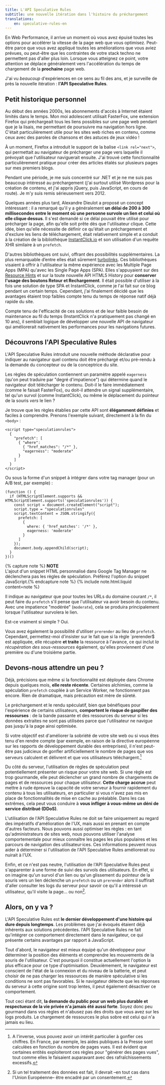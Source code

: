 ```yaml
---
title: L'API Speculative Rules
subtitle: une nouvelle itération dans l'histoire du préchargement
translations:
    en: speculative-rules-en
---
```


En Web Performance, il arrive un moment où vous avez épuisé toutes les options pour accélérer la vitesse de la page web que vous optimisez. Peut-être parce que vous avez appliqué toutes les améliorations que vous aviez prévues, ou peut-être que les contraintes de votre stack techno ne permettent pas d'aller plus loin. Lorsque vous atteignez ce point, votre attention se déplace généralement vers l'accélération du temps de chargement de la **prochaine** page web.

J'ai vu _beaucoup_ d'expériences en ce sens au fil des ans, et je surveille de près la nouvelle itération : **l'API <span lang="en">Speculative Rules</span>**.

## Petit historique personnel

Au début des années 2000s, les abonnements d'accès à Internet étaient limités dans le temps. Mon moi adolescent utilisait FasterFox, une extension Firefox qui préchargeait tous les liens possibles sur une page web pendant que je la lisais, me permettant de poursuivre ma navigation hors ligne. C'était particulièrement utile pour les sites web riches en contenu, comme ceux avec des paroles de chansons et des astuces de jeux vidéo !

À un moment, Firefox a introduit le support de la balise `<link rel="next">`, qui permettait au navigateur de précharger une page vers laquelle il prévoyait que l'utilisateur naviguerait ensuite. J'ai trouvé cette fonctionnalité particulièrement pratique pour créer des articles étalés sur plusieurs pages sur mes premiers blogs.

Pendant une période, je me suis concentré sur .NET et je ne me suis pas beaucoup intéressé au préchargement (j'ai surtout utilisé Wordpress pour la création de contenu, et j'ai appris jQuery, puis JavaScript, en cours de route). Je m'y suis remis sérieusement vers 2012.

Quelques années plus tard, Alexandre Dieulot a proposé un concept intéressant : il a remarqué qu'il y a généralement **un délai de 200 à 300 millisecondes entre le moment où une personne survole un lien et celui où elle clique dessus**. Il s'est demandé si ce délai pouvait être utilisé pour précharger la page, afin qu'elle soit prête dès que l'utilisateur clique. Cette idée, bien qu'elle nécessite de définir ce qu'était un préchargement et d'exclure les liens de téléchargement, était relativement simple et a conduit à la création de la bibliothèque [InstantClick.io](http://instantclick.io/) et son utilisation d'un requête XHR similaire à un `prefetch`.

D'autres bibliothèques ont suivi, offrant des possibilités supplémentaires. La plus remarquable d’entre elles était sûrement [turbolinks](https://github.com/turbolinks/turbolinks). Ces bibliothèques visaient à offrir à l'utilisateur la même expérience avec les <span lang="en">Multiple Page Apps (MPA)</span> qu'avec les <span lang="en">Single Page Apps (SPA)</span>. Elles s'appuyaient sur des [Resource Hints](/notes/2020-05-preload-prefetch-et-preconnect-resource-hints/) et sur la toute nouvelle API HTML5 <span lang="en">History</span> pour **conserver l'usage des boutons Retour et Rechargement**. Il était possible d'utiliser à la fois une solution de type SPA et InstantClick, comme je l'ai fait sur ce blog pendant un certain temps. Cependant, j'ai finalement décidé que les avantages étaient trop faibles compte tenu du temps de réponse natif déjà rapide du site.

Compte tenu de l'efficacité de ces solutions et de leur faible besoin de maintenance au fil du temps (InstantClick n'a pratiquement pas changé en 10 ans), il semblait logique de développer une nouvelle API de navigateur qui améliorerait nativement les performances pour les navigations futures.

## Découvrons l'API Speculative Rules

L'API <span lang="en">Speculative Rules</span> introduit une nouvelle méthode déclarative pour indiquer au navigateur quel contenu doit être préchargé et/ou pré-rendu à la demande du concepteur ou de la conceptrice du site.

Les règles de spéculation contiennent un paramètre appelé `eagerness` (qu'on peut traduire par "degré d'impatience") qui détermine quand le navigateur doit télécharger le contenu. Doit-il le faire immédiatement (comme le faisait FasterFox), ou doit-il attendre un signal supplémentaire, tel qu'un survol (comme InstantClick), ou même le déplacement du pointeur de la souris _vers_ le lien ?

Je trouve que les règles établies par cette API sont **élégamment définies** et faciles à comprendre. Prenons l'exemple suivant, directement à la fin du `<body>` :

```
<script type="speculationrules">
  {
    "prefetch": [
      { "where":
        { "href_matches": "/*" },
        "eagerness": "moderate"
      }
    ]
  }
</script>
```

Ou sous la forme d'un snippet à intégrer dans votre tag manager (pour un A/B test, par exemple) :

```
(function () {
  if (HTMLScriptElement.supports && HTMLScriptElement.supports('speculationrules')) {
    const script = document.createElement("script");
    script.type = "speculationrules"
    script.textContent = JSON.stringify({
      prefetch: [
        {
          where: { 'href_matches': '/*' },
          eagerness: 'moderate'
        }
      ]
    });
    document.body.appendChild(script);
  }
})()
```
{% capture note %} **NOTE**  
L'ajout d'un snippet HTML personnalisé dans Google Tag Manager ne déclenchera pas les règles de spéculation. Préférez l'option du snippet JavaScript.{% endcapture note %} {% include note.html.liquid content=note %}

Il indique au navigateur que pour toutes les URLs du domaine courant `/*`, il peut faire du `prefetch` s'il pense que l'utilisateur va avoir besoin du contenu. Avec une impatience "modérée" (`moderate`), cela se produira principalement lorsque l'utilisateur survolera le lien.

Est-ce vraiment si simple ? Oui.

Vous avez également la possibilité d'utiliser `prerender` au lieu de `prefetch`. Cependant, permettez-moi d'insister sur le fait que si la règle `prerender$ est appliquée, elle récupère **et traite** la ressource à l'avance, ce qui inclut _la récupération des sous-ressources_ également, qu'elles proviennent d'une première ou d'une troisième partie.

## Devons-nous attendre un peu ?

Déjà, précisions que même si la fonctionnalité est déployée dans Chrome depuis quelques mois, **elle reste récente**. Certaines alchimies, comme la spéculation `prefetch` couplée à un Service Worker, ne fonctionnent pas encore. Rien de dramatique, mais précaution est mère de sûreté.

Le préchargement et le rendu spéculatif, bien que bénéfiques pour l'expérience de certains utilisateurs, **comportent le risque de gaspiller des ressourses** : de la bande passante et des ressources du serveur si les données extraites ne sont pas utilisées parce que l'utilisateur ne navigue pas jusqu'à la page ainsi optimisée.

Si votre objectif est d'améliorer la sobriété de votre site web ou si vous êtes tenu d'en rendre compte (par exemple, en raison de la directive européenne sur les rapports de développement durable des entreprises), il n'est peut-être pas judicieux de gonfler artificiellement le nombre de pages que vos serveurs calculent et délivrent et que vos utilisateurs téléchargent.[^press]

[^press]: A l'inverse, vous pouvez avoir un intérêt particulier à gonfler ces chiffres. En France, par exemple, les aides publiques à la Presse sont calculées en fonction du nombre de pages vues. Il est évident que certaines entités exploiteront ces règles pour "générer des pages vues", tout comme elles le faisaient auparavant avec des rafraîchissements excessifs.

Du côté du serveur, l'utilisation de règles de spéculation peut potentiellement présenter un risque pour votre site web. Si une règle est trop gourmande, elle peut déclencher un grand nombre de chargements de pages et de ressources pour chaque utilisateur. **Cette charge accrue** peut mettre à rude épreuve la capacité de votre serveur à fournir rapidement du contenu à tous les utilisateurs, en particulier si vous n'avez pas mis en place de fonctionnalités de mise en cache au préalable. Dans les cas extrêmes, cela peut vous conduire à **vous infliger à vous-même un déni de service distribué (DDoS)**.

L'utilisation de l'API <span lang="en">Speculative Rules</span> ne doit se faire uniquement au regard des impératifs d'amélioration de l'UX, mais aussi en prenant en compte d'autres facteurs. Nous pouvons aussi optimiser les règles : en tant qu'administrateurs de sites web, nous pouvons utiliser l'analyse comportementale pour mieux connaître les pages les plus populaires et les parcours de navigation des utilisateur·ices. Ces informations peuvent nous aider à déterminer si l'utilisation de l'API <span lang="en">Speculative Rules</span> améliorerait ou nuirait à l'UX.

Enfin, et ce n'est pas neutre, l'utilisation de l'API <span lang="en">Speculative Rules</span> peut s'apparenter à une forme de suivi des survols des utilisateurs. En effet, si on imagine qu'un survol d'un lien ou qu'un glissement du pointeur de la souris vers un lien déclenche un `prefetch` ou un `prerender` alors il suffirait d'aller consulter les logs du serveur pour savoir ce qu'il a intéressé un utilisateur, qu'il visite la page… ou non[^gdpr].

[^gdpr]: Si un tel traitement des données est fait, il devrait –en tout cas dans l'Union Européenne– être encadré par un consentement.

## Alors, on y va ?

L'API <span lang="en">Speculative Rules</span> est **le dernier développement d'une histoire qui dure depuis longtemps**. Les problèmes que j'ai évoqués étaient déjà inhérents aux solutions précédentes. l'API <span lang="en">Speculative Rules</span> ne fait qu'intégrer ce comportement directement dans le navigateur, ce qui présente certains avantages par rapport à JavaScript.

Tout d'abord, le navigateur est mieux équipé qu'un développeur pour déterminer la position des éléments et comprendre les mouvements de la souris de l'utilisateur. C'est pourquoi il constitue actuellement l'option la plus efficace pour ce type d'optimisation. Deuxièmement, le navigateur est conscient de l'état de la connexion et du niveau de la batterie, et peut choisir de ne pas charger les ressources de manière spéculative si les conditions ne sont pas favorables. Si le navigateur détecte que les réponses du serveur à cette origine sont trop lentes, il peut également désactiver ce comportement.

Tout ceci étant dit, **la demande du public pour un web plus durable et respectueux de la vie privée n'a jamais été aussi forte**. Soyez donc peu gourmand dans vos règles et n'abusez pas des droits que vous avez sur les logs produits. Le chargement de ressources le plus sobre est celui qui n'a jamais eu lieu.
